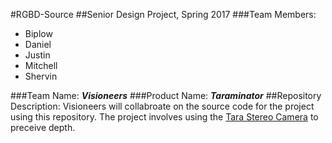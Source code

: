 #RGBD-Source
##Senior Design Project, Spring 2017
###Team Members:
- Biplow
- Daniel
- Justin
- Mitchell
- Shervin

###Team Name:
**_Visioneers_**
###Product Name:
**_Taraminator_**
##Repository Description:
Visioneers will collabroate on the source code for the project using this repository.
The project involves using the [Tara Stereo Camera](https://www.e-consystems.com/3D-USB-stereo-camera.asp) to preceive depth.
